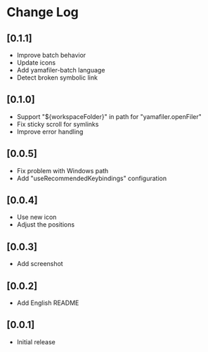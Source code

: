 # Change Log

## [0.1.1]

-   Improve batch behavior
-   Update icons
-   Add yamafiler-batch language
-   Detect broken symbolic link

## [0.1.0]

-   Support "${workspaceFolder}" in path for "yamafiler.openFiler"
-   Fix sticky scroll for symlinks
-   Improve error handling

## [0.0.5]

-   Fix problem with Windows path
-   Add "useRecommendedKeybindings" configuration

## [0.0.4]

-   Use new icon
-   Adjust the positions

## [0.0.3]

-   Add screenshot

## [0.0.2]

-   Add English README

## [0.0.1]

-   Initial release
